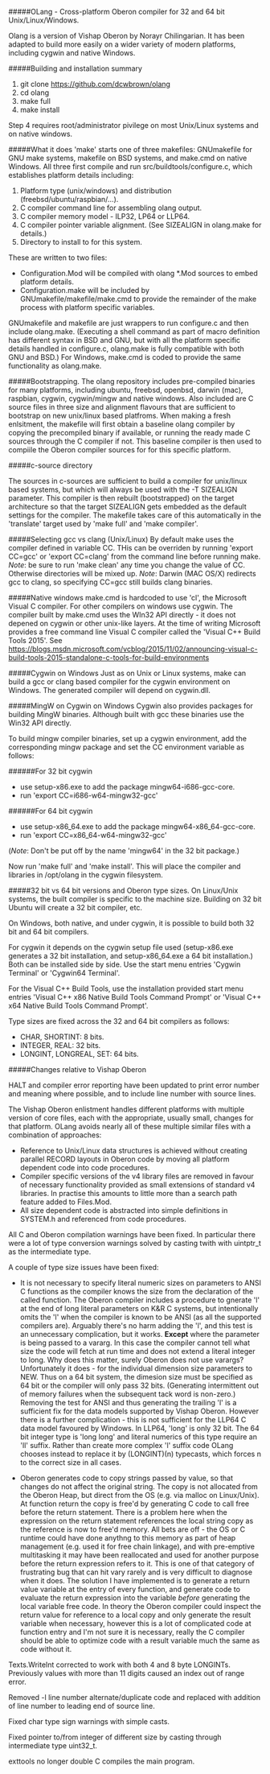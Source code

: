 #####OLang - Cross-platform Oberon compiler for 32 and 64 bit Unix/Linux/Windows.

Olang is a version of Vishap Oberon by Norayr Chilingarian. It has been adapted to build more easily on a wider variety of modern platforms, including cygwin and native Windows.

#####Building and installation summary

1. git clone https://github.com/dcwbrown/olang
2. cd olang
3. make full
4. make install

Step 4 requires root/administrator pivilege on most Unix/Linux systems and on native windows.

#####What it does
'make' starts one of three makefiles: GNUmakefile for GNU make systems, makefile on BSD systems, and make.cmd on native Windows. 
All three first compile and run src/buildtools/configure.c, which establishes platform details including:

1. Platform type (unix/windows) and distribution (freebsd/ubuntu/raspbian/...).
2. C compiler command line for assembling olang output.
3. C compiler memory model - ILP32, LP64 or LLP64.
4. C compiler pointer variable alignment. (See SIZEALIGN in olang.make for details.)
5. Directory to install to for this system.

These are written to two files: 
 - Configuration.Mod will be compiled with olang *.Mod sources to embed platform details.
 - Configuration.make will be included by GNUmakefile/makefile/make.cmd to provide the remainder of the make process with platform specific variables.

GNUmakefile and makefile are just wrappers to run configure.c and then include olang.make. (Executing a shell command as part of macro definition has different syntax in BSD and GNU, but with all the platform specific details handled in configure.c, olang.make is fully compatible with both GNU and BSD.) For Windows, make.cmd is coded to provide the same functionality as olang.make.

#####Bootstrapping.
The olang repository includes pre-compiled binaries for many platforms, including ubuntu, freebsd, openbsd, darwin (mac), raspbian, cygwin, cygwin/mingw and native windows.
Also included are C source files in three size and alignment flavours that are sufficient to bootstrap on new unix/linux based platfroms.
When making a fresh enlsitment, the makefile will first obtain a baseline olang compiler by copying the precompiled binary if available, or running the ready made C sources through the C compiler if not. This baseline compiler is then used to compiile the Oberon compiler sources for for this specific platform.

#####c-source directory

The sources in c-sources are sufficient to build a compiler for unix/linux based systems, but which  will always be used with the -T SIZEALIGN parameter. This compiler is then rebuilt (bootstrapped) on the target architecture so that the target SIZEALIGN gets embedded as the default settings for the compiler. The makefile takes care of this automatically in the 'translate' target used by 'make full' and 'make compiler'.

#####Selecting gcc vs clang (Unix/Linux)
By default make uses the compiler defined in variable CC. THis can be overriden by running 'export CC=gcc' or 'export CC=clang' from the command line before running make.
*Note*: be sure to run 'make clean' any time you change the value of CC. Otherwise directories will be mixed up.
*Note*: Darwin (MAC OS/X) redirects gcc to clang, so specifying CC=gcc still builds clang binaries.

#####Native windows
make.cmd is hardcoded to use 'cl', the Microsoft Visual C compiler. For other compilers on windows use cygwin.
The compiler built by make.cmd uses the WIn32 API directly - it does not depened on cygwin or other unix-like layers.
At the time of writing Microsoft provides a free command line Visual C compiler called the 'Visual C++ Build Tools 2015'. See https://blogs.msdn.microsoft.com/vcblog/2015/11/02/announcing-visual-c-build-tools-2015-standalone-c-tools-for-build-environments

#####Cygwin on Windows
Just as on Unix or Linux systems, make can build a gcc or clang based compiler for the cygwin environment on Windows. The generated compiler will depend on cygwin.dll.

#####MingW on Cygwin on Windows
Cygwin also provides packages for building MingW binaries. Although built with gcc these binaries use the Win32 API directly.

To build mingw compiler binaries, set up a cygwin environment, add the corresponding mingw package and set the CC environment variable as follows:

######For 32 bit cygwin
 - use setup-x86.exe to add the package mingw64-i686-gcc-core.
 - run 'export CC=i686-w64-mingw32-gcc'

######For 64 bit cygwin
 - use setup-x86_64.exe to add the package mingw64-x86_64-gcc-core.
 - run 'export CC=x86_64-w64-mingw32-gcc'

(*Note*: Don't be put off by the name 'mingw64' in the 32 bit package.)

Now run 'make full' and 'make install'. This will place the compiler and libraries in /opt/olang in the cygwin filesystem.

#####32 bit vs 64 bit versions and Oberon type sizes.
On Linux/Unix systems, the built compiler is specific to the machine size. Building on 32 bit Ubuntu will create a 32 bit compiler, etc.

On Windows, both native, and under cygwin, it is possible to build both 32 bit and 64 bit compilers. 

For cygwin it depends on the cygwin setup file used (setup-x86.exe generates a 32 bit installation, and setup-x86_64.exe a 64 bit installation.) Both can be installed side by side. Use the start menu entries 'Cygwin Terminal' or 'Cygwin64 Terminal'.

For the Visual C\++ Build Tools,  use the installation provided start menu entries 'Visual C\++ x86 Native Build Tools Command Prompt' or 'Visual C\++ x64 Native Build Tools Command Prompt'. 

Type sizes are fixed across the 32 and 64 bit compilers as follows:
 - CHAR, SHORTINT: 8 bits.
 - INTEGER, REAL: 32 bits.
 - LONGINT, LONGREAL, SET: 64 bits.

#####Changes relative to Vishap Oberon

HALT and compiler error reporting have been updated to print error number and meaning where possible, and to include line number with source lines.

The Vishap Oberon enlistment handles different platforms with multiple version of core files, each with the appropriate, usually small, changes for that platform. OLang avoids nearly all of these multiple similar files with a combination of approaches:

 - Reference to Unix/Linux data structures is achieved without creating parallel RECORD layouts in Oberon code by moving all platform dependent code into code procedures.
 - Compiler specific versions of the v4 library files are removed in favour of necessary functionality provided as small extensions of standard v4 libraries. In practise this amounts to little more than a search path feature added to Files.Mod.
 - All size dependent code is abstracted into simple definitions in SYSTEM.h and referenced from code procedures.

All C and Oberon compilation warnings have been fixed. In particular there were a lot of type conversion warnings solved by casting twith with uintptr_t as the intermediate type.

A couple of type size issues have been fixed:

 - It is not necessary to specify literal numeric sizes on parameters to ANSI C functions as the compiler knows the size from the declaration of the called function. 
The Oberon compiler includes a procedure to gnerate 'l' at the end of long literal parameters on K&R C systems, but intentionally omits the 'l' when the compiler is known to be ANSI (as all the supported compilers are). 
Arguably there's no harm adding the 'l', and this test is an unnecessary complication, but it works. 
**Except** where the parameter is being passed to a vararg. In this case the compiler cannot tell what size the code will fetch at run time and does not extend a literal integer to long. 
Why does this matter, surely Oberon does not use varargs? 
Unfortunately it does - for the individual dimension size parameters to NEW. Thus on a 64 bit system, the dimesion size must be specified as 64 bit or the compiler will only pass 32 bits. (Generating intermittent out of memory failures when the subsequent tack word is non-zero.)  
Removing the test for ANSI and thus generating the trailing 'l' is a sufficient fix for the data models supported by Vishap Oberon. 
However there is a further complication - this is not sufficient for the LLP64 C data model favoured by Windows. In LLP64, 'long' is only 32 bit. The 64 bit integer type is  'long long' and literal numerics of this type require an 'll' suffix. 
Rather than create more complex 'l' suffix code OLang chooses instead to replace it by (LONGINT)(n) typecasts, which forces n to the correct size in all cases.

 - Oberon generates code to copy strings passed by value, so that changes do not affect the original string. 
The copy is not allocated from the Oberon Heap, but direct from the OS (e.g. via malloc on Linux/Unix). At function return the copy is free'd by generating C code to call free before the return statement. 
There is a problem here when the expression on the return statement references the local string copy as the reference is now to free'd memory. 
All bets are off - the OS or C runtime could have done anythng to this memory as part of heap management (e.g. used it for free chain linkage), and with pre-emptive multitasking it may have been reallocated and used for another purpose before the return expression refers to it. 
This is one of that category of frustrating bug that can hit vary rarely and is very difficult to diagnose when it does. 
The solution I have implemented is to generate a return value variable at the entry of every function, and generate code to evaluate the return expression into the variable *before* generating the local variable free code. 
In theory the Oberon compiler could inspect the return value for reference to a local copy and only generate the result variable when necessary, however this is a lot of complicated code at function entry and I'm not sure it is necessary, really the C compiler should be able to optimize code with a result variable much the same as code without it.

Texts.WriteInt corrected to work with both 4 and 8 byte LONGINTs. Previously values with more than 11 digits caused an index out of range error.

Removed -l line number alternate/duplicate code and replaced with addition of line number to leading end of source line.

Fixed char type sign warnings with simple casts.

Fixed pointer to/from integer of different size by casting through intermediate type uint32_t.

exttools no longer double C compiles the main program.
